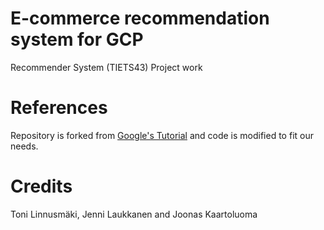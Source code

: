 # E-commerce recommendation system for GCP
Recommender System (TIETS43) Project work


# References
Repository is forked from [Google's Tutorial](https://github.com/GoogleCloudPlatform/tensorflow-recommendation-wals) and code is modified to fit our needs.

# Credits
Toni Linnusmäki, Jenni Laukkanen and Joonas Kaartoluoma

